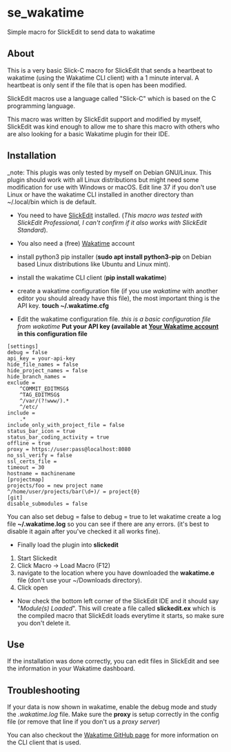 # se_wakatime
Simple macro for SlickEdit to send data to wakatime

## About
This is a very basic Slick-C macro for SlickEdit that sends a heartbeat to wakatime (using the Wakatime CLI client) with a 1 minute interval. A heartbeat is only sent if the file that is open has been modified.

SlickEdit macros use a language called "Slick-C" which is based on the C programming language.

This macro was written by SlickEdit support and modified by myself, SlickEdit was kind enough to allow me to share this macro with others who are also looking for a basic Wakatime plugin for their IDE.

## Installation
_note: This plugis was only tested by myself on Debian GNU/Linux. This plugin should work with all Linux distributions but might need some modification for use with Windows or macOS. Edit line 37 if you don't use Linux or have the wakatime CLI installed in another directory than ~/.local/bin which is de default.

* You need to have [SlickEdit](https://www.slickedit.com "SlickEdit") installed. (_This macro was tested with SlickEdit Professional, I can't confirm if it also works with SlickEdit Standard_).

* You also need a (free) [Wakatime](https://www.wakatime.com "Wakatime") account

* install python3 pip installer (**sudo apt install python3-pip** on Debian based Linux distributions like Ubuntu and Linux mint).

* install the wakatime CLI client (**pip install wakatime**)

* create a wakatime configuration file (if you use _wakatime_ with another editor you should already have this file), the most important thing is the API key.
**touch ~/.wakatime.cfg**

* Edit the wakatime configuration file.
_this is a basic configuration file from wakatime_
**Put your API key (available at [Your Wakatime account](https://wakatime.com/settings/account "your wakatime account") in this configuration file**
~~~~
[settings]
debug = false
api_key = your-api-key
hide_file_names = false
hide_project_names = false
hide_branch_names =
exclude =
    ^COMMIT_EDITMSG$
    ^TAG_EDITMSG$
    ^/var/(?!www/).*
    ^/etc/
include =
    .*
include_only_with_project_file = false
status_bar_icon = true
status_bar_coding_activity = true
offline = true
proxy = https://user:pass@localhost:8080
no_ssl_verify = false
ssl_certs_file =
timeout = 30
hostname = machinename
[projectmap]
projects/foo = new project name
^/home/user/projects/bar(\d+)/ = project{0}
[git]
disable_submodules = false
~~~~
You can also set debug = false to debug = true to let wakatime create a log file **~/.wakatime.log** so you can see if there are any errors. (it's best to disable it again after you've checked it all works fine).

* Finally load the plugin into **slickedit**
1. Start Slickedit
2. Click Macro -> Load Macro (F12)
3. navigate to the location where you have downloaded the **wakatime.e** file (don't use your ~/Downloads directory).
4. Click open

* Now check the bottom left corner of the SlickEdit IDE and it should say "*Module(s) Loaded*". This will create a file called **slickedit.ex** which is the compiled macro that SlickEdit loads everytime it starts, so make sure you don't delete it.

## Use
If the installation was done correctly, you can edit files in SlickEdit and see the information in your Wakatime dashboard.

## Troubleshooting
If your data is now shown in wakatime, enable the debug mode and study the *.wakatime.log* file.
Make sure the **proxy** is setup correctly in the config file (or remove that line if you don't us a _proxy server_)

You can also checkout the [Wakatime GitHub page](https://github.com/wakatime/wakatime "wakatime CLI github page") for more information on the CLI client that is used.
